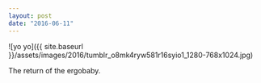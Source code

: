 ```yaml
---
layout: post
date: "2016-06-11"
---
```


![yo yo]({{ site.baseurl }}/assets/images/2016/tumblr_o8mk4ryw581r16syio1_1280-768x1024.jpg)

The return of the ergobaby.

